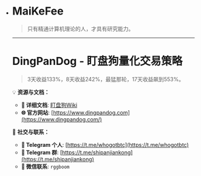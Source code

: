 - # MaiKeFee

	> 只有精通计算机理论的人，才具有研究能力。

	---

	# DingPanDog - 盯盘狗量化交易策略
	> 3天收益133%，8天收益242%，最猛那轮，17天收益飙到553%。
 
	💡 **资源与文档：**

	- **📖 详细文档**: [盯盘狗Wiki](https://github.com/Maikefee/DingPanDog/wiki)  
	- **🌐 官方网站**: [https://www.dingpandog.com](https://www.dingpandog.com/)  

	💬 **社交与联系：**

	- **📱 Telegram 个人**: [https://t.me/whogotbtc](https://t.me/whogotbtc)  
	- **📱 Telegram 群**: [https://t.me/shipanjiankong](https://t.me/shipanjiankong)  
	- **💬 微信联系**: `rggboom`



## 
